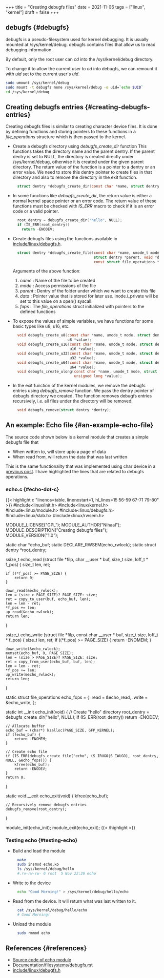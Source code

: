 +++
title = "Creating debugfs files"
date = 2021-11-06
tags = ["linux", "kernel"]
draft = false
+++

## debugfs {#debugfs}

debugfs is a pseudo-filesystem used for kernel debugging.
It is usually mounted at /sys/kernel/debug.
debugfs contains files that allow us to read debugging information.

By default, only the root user can _cd_ into the  /sys/kernel/debug directory.

To change it to allow the current user to _cd_ into debugfs, we can remount it with _uid_ set to the current user's _uid_.

```bash
sudo umount /sys/kernel/debug
sudo mount -t debugfs none /sys/kernel/debug -o uid=`echo $UID`
cd /sys/kernel/debug
```


## Creating debugfs entries {#creating-debugfs-entries}

Creating debugfs files is similar to creating character device files.
It is done by defining functions and storing pointers to these functions in a _file\_operations_ structure which is then passed to the kernel.

-   Create a debugfs directory using _debugfs\_create\_dir_ function
    This functions takes the directory name and the parent dentry.
    If the parent dentry is set to NULL, the directory is created directly under /sys/kernel/debug,
    otherwise it is created under the given parent directory.
    The return value of the function is a pointer to a dentry or an error value.
    We need to store this dentry pointer to create files in that directory and also to remove the directory in the exit function.

    ```c
      struct dentry *debugfs_create_dir(const char *name, struct dentry *parent);
    ```
-   In some functions like _debugfs\_create\_dir_, the return value is either a normal kernel space pointer or an error code.
    The return value of these functions must be checked with _IS\_ERR_ macro to check if it is an error code or a valid pointer.

    ```c
      root_dentry = debugfs_create_dir("hello", NULL);
      if (IS_ERR(root_dentry))
        return -ENODEV;
    ```
-   Create debugfs files using the functions available in [include/linux/debugfs.h](https://elixir.bootlin.com/linux/latest/source/include/linux/debugfs.h).

    ```c
      struct dentry *debugfs_create_file(const char *name, umode_t mode,
                                         struct dentry *parent, void *data,
                                         const struct file_operations *fops);
    ```

    Arguments of the above function:

    1.  _name_ : Name of the file to be created
    2.  _mode_ : Access permissions of the file
    3.  _parent_ : Dentry of the folder under which we want to create this file
    4.  _data_ : Pointer value that is stored for later use. inode.i\_private will be set to this value on a open() syscall.
    5.  _fops_ : The _file\_operations_ struct initialized with pointers to the defined functions
-   To expose the values of simple variables, we have functions for some basic types like u8, u16, etc.

    ```c
      void debugfs_create_u8(const char *name, umode_t mode, struct dentry *parent,
                             u8 *value);
      void debugfs_create_u16(const char *name, umode_t mode, struct dentry *parent,
                              u16 *value);
      void debugfs_create_u32(const char *name, umode_t mode, struct dentry *parent,
                              u32 *value);
      void debugfs_create_u64(const char *name, umode_t mode, struct dentry *parent,
                              u64 *value);
      void debugfs_create_ulong(const char *name, umode_t mode, struct dentry *parent,
                                unsigned long *value);
    ```
-   In the exit function of the kernel modules, we remove the debugfs entries using _debugfs\_remove_ function.
    We pass the dentry pointer of debugfs directory we created. The function removes debugfs entries recursively, i.e. all files
    under the directory will be removed.

    ```c
      void debugfs_remove(struct dentry *dentry);
    ```


## An example: Echo file {#an-example-echo-file}

The source code shown below is a kernel module that creates a simple debugfs file that

-   When written to, will store upto a page of data
-   When read from, will return the data that was last written

This is the same functionality that was implemented using char device in a [previous post](https://nihaal.me/post/misc%5Fchar%5Fdevices/#an-example-echo-device).
I have highlighted the lines that are related to debugfs operations.


### echo.c {#echo-dot-c}

{{< highlight c "linenos=table, linenostart=1, hl_lines=15 56-59 67-71 79-80" >}}
#include<linux/init.h>
#include<linux/kernel.h>
#include<linux/module.h>
#include<linux/debugfs.h>
#include<linux/slab.h>
#include<linux/rwsem.h>

MODULE_LICENSE("GPL");
MODULE_AUTHOR("Nihaal");
MODULE_DESCRIPTION("Creating debugfs files");
MODULE_VERSION("1.0");

static char *echo_buf;
static DECLARE_RWSEM(echo_rwlock);
static struct dentry *root_dentry;

ssize_t echo_read (struct file *filp, char __user * buf, size_t size, loff_t * f_pos) {
	size_t len, ret;

	if ((*f_pos) >= PAGE_SIZE) {
		return 0;
	}

	down_read(&echo_rwlock);
	len = (size > PAGE_SIZE)? PAGE_SIZE: size;
	ret = copy_to_user(buf, echo_buf, len);
	len = len - ret;
	*f_pos += len;
	up_read(&echo_rwlock);
	return len;
}

ssize_t echo_write (struct file *filp, const char __user * buf, size_t size, loff_t * f_pos) {
	size_t len, ret;
	if ((*f_pos) >= PAGE_SIZE) {
		return -ENOMEM;
	}

	down_write(&echo_rwlock);
	memset(echo_buf, 0, PAGE_SIZE);
	len = (size > PAGE_SIZE)? PAGE_SIZE: size;
	ret = copy_from_user(echo_buf, buf, len);
	len = len - ret;
	*f_pos += len;
	up_write(&echo_rwlock);
	return len;
}

static struct file_operations echo_fops = {
	.read	= &echo_read,
	.write	= &echo_write,
};

static int __init echo_init(void)
{
	// Create "hello" directory
	root_dentry = debugfs_create_dir("hello", NULL);
	if (IS_ERR(root_dentry))
		return -ENODEV;

	// Allocate buffer
	echo_buf = (char*) kzalloc(PAGE_SIZE, GFP_KERNEL);
	if (!echo_buf) {
		return -ENOMEM;
	}

	// Create echo file
	if (IS_ERR(debugfs_create_file("echo", (S_IRUGO|S_IWUGO), root_dentry, NULL, &echo_fops))) {
		kfree(echo_buf);
		return -ENODEV;
	}
	return 0;
}

static void __exit echo_exit(void)
{
	kfree(echo_buf);

	// Recursively remove debugfs entries
	debugfs_remove(root_dentry);
}

module_init(echo_init);
module_exit(echo_exit);
{{< /highlight >}}


### Testing echo {#testing-echo}

-   Build and load the module

    ```bash
      make
      sudo insmod echo.ko
      ls /sys/kernel/debug/hello
      #.rw-rw-rw- 0 root  5 Nov 22:26 echo
    ```
-   Write to the device

    ```bash
      echo "Good Morning!" > /sys/kernel/debug/hello/echo
    ```
-   Read from the device. It will return what was last written to it.

    ```bash
      cat /sys/kernel/debug/hello/echo
      # Good Morning!
    ```
-   Unload the module

    ```bash
      sudo rmmod echo
    ```


## References {#references}

-   [Source code of echo module](https://github.com/nifey/nifey.github.io/tree/master/code/creating%5Fdebugfs%5Ffiles)
-   [Documentation/filesystems/debugfs.rst](https://elixir.bootlin.com/linux/latest/source/Documentation/filesystems/debugfs.rst)
-   [include/linux/debugfs.h](https://elixir.bootlin.com/linux/latest/source/include/linux/debugfs.h)
